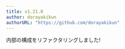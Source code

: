 ```yaml
---
title: v1.21.0
author: dorayakikun
authorURL: "https://github.com/dorayakikun"
---
```


内部の構成をリファクタリングしました!
